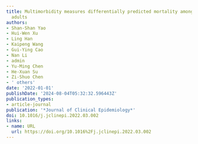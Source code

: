 ```yaml
---
title: Multimorbidity measures differentially predicted mortality among older Chinese
  adults
authors:
- Shan-Shan Yao
- Hui-Wen Xu
- Ling Han
- Kaipeng Wang
- Gui-Ying Cao
- Nan Li
- admin
- Yu-Ming Chen
- He-Xuan Su
- Zi-Shuo Chen
- ' others'
date: '2022-01-01'
publishDate: '2024-08-04T05:32:32.596443Z'
publication_types:
- article-journal
publication: '*Journal of Clinical Epidemiology*'
doi: 10.1016/j.jclinepi.2022.03.002
links:
- name: URL
  url: https://doi.org/10.1016%2Fj.jclinepi.2022.03.002
---
```


